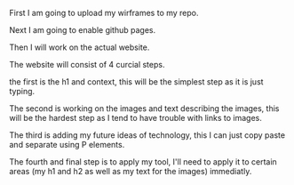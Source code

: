 First I am going to upload my wirframes to my repo.

Next I am going to enable github pages.

Then I will work on the actual website.

The website will consist of 4 curcial steps.

the first is the h1 and context, this will be the simplest step as it is just typing.

The second is working on the images and text describing the images, this will be the hardest step as I tend to have trouble with links to images.

The third is adding my future ideas of technology, this I can just copy paste and separate using P elements.

The fourth and final step is to apply my tool, I'll need to apply it to certain areas (my h1 and h2 as well as my text for the images) immediatly.
